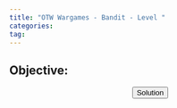 ```yaml
---
title: "OTW Wargames - Bandit - Level "
categories:
tag:
---
```


<h2>Objective:</h2>


<center><button id="solution_button">Solution</button></center>
<center><p id="solution"><code></code></p></center>